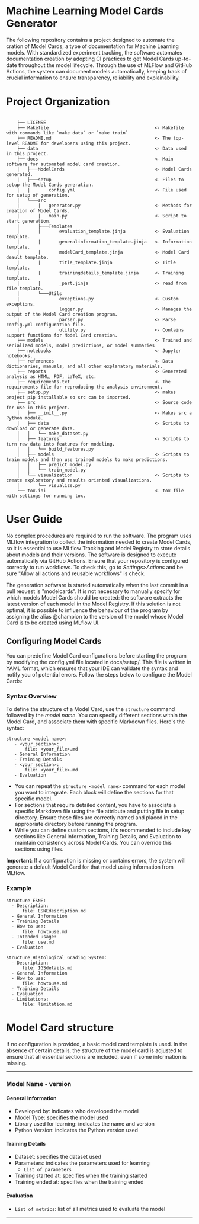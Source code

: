 # Machine Learning Model Cards Generator
The following repository contains a project designed to automate the cration of Model Cards, a type of documentation for Machine Learning models. With standardized experiment tracking, the software automates documentation creation by adopting CI practices to get Model Cards up-to-date throughout the model lifecycle. Through the use of MLFlow and GitHub Actions, the system can document models automatically, keeping track of crucial information to ensure transparency, reliability and explainability.

# Project Organization
```

    ├── LICENSE
    ├── Makefile                                        <- Makefile with commands like `make data` or `make train`
    ├── README.md                                       <- The top-level README for developers using this project.
    ├── data                                            <- Data used in this project.
    ├── docs                                            <- Main software for automated model card creation.
    |   ├───ModelCards                                  <- Model Cards generated.
    |   ├───setup                                       <- Files to setup the Model Cards generation.
    |   |       config.yml                              <- File used for setup of generation. 
    |   └───src                      
    |       |   generator.py                            <- Methods for creation of Model Cards.
    |       |   main.py                                 <- Script to start generation.
    |       ├───Templates
    |       |       evaluation_template.jinja           <- Evaluation template.
    |       |       generalinformation_template.jinja   <- Information template.
    |       |       modelCard_template.jinja            <- Model Card deault template.
    |       |       title_template.jinja                <- Title template.
    |       |       trainingdetails_template.jinja      <- Training template.
    |       |       _part.jinja                         <- read from file template.
    |       └───Utils
    |               exceptions.py                       <- Custom exceptions.
    |               logger.py                           <- Manages the output of the Model Card creation program.
    |               parser.py                           <- Parse config.yml configuration file.
    |               utility.py                          <- Contains support functions for Model Card creation.
    ├── models                                          <- Trained and serialized models, model predictions, or model summaries
    ├── notebooks                                       <- Jupyter notebooks.
    ├── references                                      <- Data dictionaries, manuals, and all other explanatory materials.
    ├── reports                                         <- Generated analysis as HTML, PDF, LaTeX, etc.
    ├── requirements.txt                                <- The requirements file for reproducing the analysis environment.
    ├── setup.py                                        <- makes project pip installable so src can be imported.
    ├── src                                             <- Source code for use in this project.
    │   ├── __init__.py                                 <- Makes src a Python module.
    │   ├── data                                        <- Scripts to download or generate data.
    │   │   └── make_dataset.py
    │   ├── features                                    <- Scripts to turn raw data into features for modeling.
    │   │   └── build_features.py
    │   ├── models                                      <- Scripts to train models and then use trained models to make predictions.
    │   │   ├── predict_model.py
    │   │   └── train_model.py
    │   └── visualization                               <- Scripts to create exploratory and results oriented visualizations.
    │       └── visualize.py
    └── tox.ini                                         <- tox file with settings for running tox.
```
# User Guide
No complex procedures are required to run the software. The program uses MLflow integration to collect the information needed to create Model Cards, so it is essential to use MLflow Tracking and Model Registry to store details about models and their versions. The software is designed to execute automatically via GitHub Actions. Ensure that your repository is configured correctly to run workflows. To check this, go to _Settings>Actions_ and be sure "Allow all actions and reusable workflows" is check.

The generation software is started automatically when the last commit in a pull request is "modelcards". It is not necessary to manually specify for which models Model Cards should be created: the software extracts the latest version of each model in the Model Registry. If this solution is not optimal, it is possible to influence the behaviour of the program by assigning the alias @champion to the version of the model whose Model Card is to be created using MLflow UI.

## Configuring Model Cards
You can predefine Model Card configurations before starting the program by modifying the config.yml file located in docs/setup/. This file is written in YAML format, which ensures that your IDE can validate the syntax and notify you of potential errors. Follow the steps below to configure the Model Cards:

### Syntax Overview
To define the structure of a Model Card, use the `structure` command followed by the _model name_. You can specify different sections within the Model Card, and associate them with specific Markdown files. Here's the syntax:
```
structure <model name>:
   - <your_section>:
       file: <your_file>.md
   - General Information
   - Training Details
   - <your_section>:
       file: <your_file>.md
   - Evaluation
```
- You can repeat the `structure <model name>` command for each model you want to integrate. Each block will define the sections for that specific model.
- For sections that require detailed content, you have to associate a specific Markdown file using the file attribute and putting file in setup directory. Ensure these files are correctly named and placed in the appropriate directory before running the program.
- While you can define custom sections, it's recommended to include key sections like General Information, Training Details, and Evaluation to maintain consistency across Model Cards. You can override this sections using files.

**Important**: If a configuration is missing or contains errors, the system will generate a default Model Card for that model using information from MLflow.

### Example
```
structure ESNE:
  - Description:
      file: ESNEdescription.md
  - General Information
  - Training Details
  - How to use:
      file: howtouse.md
  - Intended usage:
      file: use.md
  - Evaluation

structure Histological Grading System:
  - Description:
      file: IGSdetails.md
  - General Information
  - How to use:
      file: howtouse.md
  - Training Details
  - Evaluation
  - Limitations:
      file: limitation.md
```

# Model Card structure
If no configuration is provided, a basic model card template is used. In the absence of certain details, the structure of the model card is adjusted to ensure that all essential sections are included, even if some information is missing.

---
### Model Name - version  
#### General Information  
- Developed by: indicates who developed the model  
- Model Type: specifies the model used  
- Library used for learning: indicates the name and version  
- Python Version: indicates the Python version used  

#### Training Details  
- Dataset: specifies the dataset used  
- Parameters: indicates the parameters used for learning  
   - `List of parameters`  
- Training started at: specifies when the training started  
- Training ended at: specifies when the training ended  

#### Evaluation  
   - `List of metrics`: list of all metrics used to evaluate the model  
---
